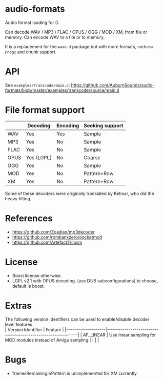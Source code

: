 # audio-formats
Audio format loading for D.

Can decode WAV / MP3 / FLAC / OPUS / OGG / MOD / XM, from file or memory.
Can encode WAV to a file or to memory.

It is a replacement for the `wave-d` package but with more formats, `nothrow @nogc` and chunk support.

# API

See `examples/transcode/main.d`:
https://github.com/AuburnSounds/audio-formats/blob/master/examples/transcode/source/main.d

# File format support

|       | Decoding   | Encoding | Seeking support |
|-------|------------|----------|-----------------|
| WAV   | Yes        | Yes      | Sample          |
| MP3   | Yes        | No       | Sample          |
| FLAC  | Yes        | No       | Sample          |
| OPUS  | Yes (LGPL) | No       | Coarse          |
| OGG   | Yes        | No       | Sample          |
| MOD   | Yes        | No       | Pattern+Row     |
| XM    | Yes        | No       | Pattern+Row     |


Some of these decoders were originally translated by Ketmar, who did the heavy-lifting.


# References

- https://github.com/Zoadian/mp3decoder
- https://github.com/rombankzero/pocketmod
- https://github.com/Artefact2/libxm


# License

- Boost license otherwise.
- LGPL v2.1 with OPUS decoding.
(use DUB subconfigurations) to choose, default is boost.

# Extras
The following version identifiers can be used to enable/disable decoder level features  
| Version Identifier | Feature                                                       |
|--------------------|---------------------------------------------------------------|
| AF_LINEAR          | Use linear sampling for MOD modules instead of Amiga sampling |
|                    |                                                               |

# Bugs

- framesRemainingInPattern is unimplemented for XM currently.